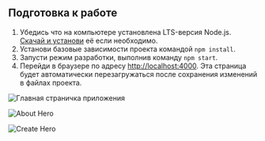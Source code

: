 ## Подготовка к работе


1. Убедись что на компьютере установлена LTS-версия Node.js.
   [Скачай и установи](https://nodejs.org/en/) её если необходимо.
2. Установи базовые зависимости проекта командой `npm install`.
3. Запусти режим разработки, выполнив команду `npm start`.
4. Перейди в браузере по адресу [http://localhost:4000](http://localhost:4000).
   Эта страница будет автоматически перезагружаться после сохранения изменений в
   файлах проекта.

![Главная страничка приложения](https://github.com/IrynaRybka/superhero-rest-api-frontend/blob/master/readmeImg/homePage.jgp)

![About Hero](https://github.com/IrynaRybka/superhero-rest-api-frontend/blob/master/readmeImg/heroDetail.jgp)

![Create Hero](https://github.com/IrynaRybka/superhero-rest-api-frontend/blob/master/readmeImg/createHero.jgp)

